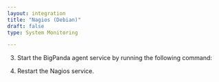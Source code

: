 ```yaml
---
layout: integration 
title: "Nagios (Debian)"
draft: false
type: System Monitoring

---
```


<!-- docs-include _integrations/agent-common/install/local-installation.md:::SOURCE_SYSTEM_NAME=Nagios:::PLATFORM_NAME=Debian:::PLATFORM_LOWER=debian -->

<!-- section-separator -->

<!-- docs-include _integrations/agent-common/configure-agent-actions/generic.md:::PLATFORM=debian:::SERVICE_NAME=nagios -->

3. Start the BigPanda agent service by running the following command:

<!-- docs-include _integrations/agent-common/configure-agent-actions/start-debian.md:::SERVICENAME=Nagios:::SERVICE_LOWER=nagios:::ACTION=start -->

<!-- section-separator -->

<!-- docs-include _integrations/agent-common/configure-agent/nagios_notifications.md:::SOURCE_SYSTEM_NAME=Nagios:::SOURCE_SYSTEM_UPPER=NAGIOS:::SOURCE_SYSTEM_LOWER=nagios:::SOURCE_SYSTEM_FOLDER=nagios3:::LOGFILE=nagios -->

4. Restart the Nagios service.

<!-- docs-include _integrations/agent-common/configure-agent-actions/start-debian.md:::SERVICENAME=Nagios:::SERVICE_LOWER=nagios:::ACTION=start -->

<!-- section-separator -->

<!-- docs-include _integrations/agent-common/start-and-summary/test-and-success.md:::SOURCE_SYSTEM_NAME=Nagios:::PLATFORM=debian -->
